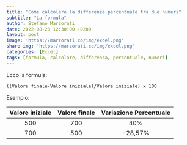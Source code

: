 ```yaml
---
title: "Come calcolare la differenza percentuale tra due numeri"
subtitle: "La formula"
author: Stefano Marzorati
date: 2022-08-23 12:30:00 +0200
layout: post
image: 'https://marzorati.co/img/excel.png'
share-img: 'https://marzorati.co/img/excel.png'
categories: [Excel]
tags: [formula, calcolare, differenza, percentuale, numeri]
---
```

Ecco la formula:   
```
((Valore finale-Valore iniziale)/Valore iniziale) x 100
```

Esempio:   

<center>

| Valore iniziale | Valore finale | Variazione Percentuale |
|:---------------:|:-------------:|:----------------------:|
| 500 | 700 | 40% |
| 700 | 500 | -28,57% |

</center>